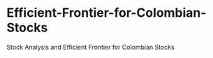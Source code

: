 # Efficient-Frontier-for-Colombian-Stocks
Stock Analysis and Efficient Frontier for Colombian Stocks 
